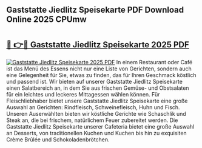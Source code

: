 ## Gaststatte Jiedlitz Speisekarte PDF Download Online 2025 CPUmw

# <h2><a href="http://gc7mf0.nevu.top/?p=Gaststatte+Jiedlitz+Speisekarte">🔗 👉🔴 Gaststatte Jiedlitz Speisekarte 2025 PDF</a></h2>

[![Gaststatte Jiedlitz Speisekarte 2025 PDF](https://i.imgur.com/dBaPXMq.png)](http://gc7mf0.nevu.top/?p=Gaststatte+Jiedlitz+Speisekarte)
In einem Restaurant oder Café ist das Menü des Essens nicht nur eine Liste von Gerichten, sondern auch eine Gelegenheit für Sie, etwas zu finden, das für Ihren Geschmack köstlich und passend ist. Wir bieten auf unserer Gaststatte Jiedlitz Speisekarte einen Salatbereich an, in dem Sie aus frischen Gemüse- und Obstsalaten für ein leichtes und leckeres Mittagessen wählen können. Für Fleischliebhaber bietet unsere Gaststatte Jiedlitz Speisekarte eine große Auswahl an Gerichten: Rindfleisch, Schweinefleisch, Huhn und Fisch. Unseren Auserwählten bieten wir köstliche Gerichte wie Schaschlik und Steak an, die bei frischem, natürlichem Feuer zubereitet werden. Die Gaststatte Jiedlitz Speisekarte unserer Cafeteria bietet eine große Auswahl an Desserts, von traditionellen Kuchen und Kuchen bis hin zu exquisiten Crème Brûlée und Schokoladenbrötchen.
